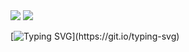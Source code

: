 <img src="https://i.imgur.com/c2IZZad.gif"/>

<img src="https://i.imgur.com/DnYqdsE.gif"/>

[![Typing SVG](https://readme-typing-svg.herokuapp.com?font=Monalisa&weight=800&pause=1000&color=1FCEF7&width=435&lines=Welcome+to+the+Parvixome+Parv-cell.;I+am+Joshua+Ajayi.;I+am+a+medical+student.;I+am+a+software+engineer.;I+love+playing+basketball.;I+love+Beatboxing.;I+love+car+racing.;I+am+sociable.;I+love+new+experiences.;I+am+optimistic.;I+am+creative.;I+am+dedicated+to+tech+and+medicine.;Let's+crack+a+joke+and+break+a+yoke.;Why+do+programmers+love+dark+mode+%3F;Because+light+attracts+bugs+!!;Thank+you.;Quick+fox+jumps+nightly+above+wizard;Immerse+in+the+PARVIXOME.;Join+the+PARVNOBIES.)](https://git.io/typing-svg)
